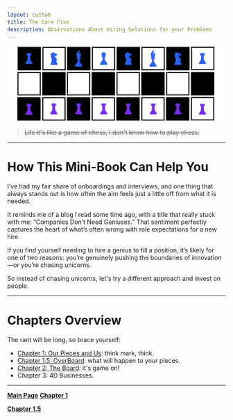 ```yaml
---
layout: custom
title: The Core Five
description: Observations About Hiring Solutions for your Problems
---
```


<img class="myImg" src="../images/headers/cian-chess-board-v2.png" alt="cian-chess-board" style="border: 0px solid #000; border-radius: 1px; padding: 0px; cursor: pointer;">

> ~~Life it's like a game of chess, I don't know how to play chess.~~

---

# How This Mini-Book Can Help You

I’ve had my fair share of onboardings and interviews, and one thing that always stands out is how often the aim feels just a little off from what it is needed.

It reminds me of a blog I read some time ago, with a title that really stuck with me: “Companies Don’t Need Geniuses.” That sentiment perfectly captures the heart of what’s often wrong with role expectations for a new hire.

If you find yourself needing to hire a genius to fill a position, it’s likely for one of two reasons: you’re genuinely pushing the boundaries of innovation—or you’re chasing unicorns.

So instead of chasing unicorns, let's try a different approach and invest on people.

---

# Chapters Overview

The rant will be long, so brace yourself:

- [Chapter 1: Our Pieces and Us](/pages/thesis-the-core-five-1.md): think mark, think.
- [Chapter 1.5: OverBoard](/pages/thesis-the-core-five-1.5.md): what will happen to your pieces.
- [Chapter 2: The Board](/pages/thesis-the-core-five-2.md): it's game on!
-  Chapter 3: 4D Businesses.


---

<div class="nav-buttons">
  <a href="/index" class="custom-button right"><strong>Main Page</strong></a>
  <a href="/pages/thesis-the-core-five-1" class="custom-button left"><strong>Chapter 1</strong></a>
</div>

<a href="/pages/thesis-the-core-five-2" class="custom-button right"><strong>Chapter 1.5</strong></a>
